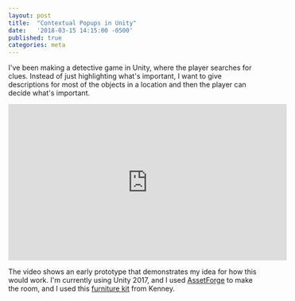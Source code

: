 ```yaml
---
layout: post
title:  "Contextual Popups in Unity"
date:   '2018-03-15 14:15:00 -0500'
published: true
categories: meta
---
```


I've been making a detective game in Unity, where the player searches for
clues. Instead of just highlighting what's important, I want to give
descriptions for most of the objects in a location and then the player can
decide what's important. 

<iframe width="560" height="315" src="https://www.youtube.com/embed/K7jnN9VGquw?rel=0" frameborder="0" allow="autoplay; encrypted-media" allowfullscreen> </iframe>

The video shows an early prototype that demonstrates my idea for how this
would work. I'm currently using Unity 2017, and I used 
[AssetForge](http://assetforge.io/) to make the room, and I used this
[furniture kit](http://kenney.nl/assets/furniture-kit) from Kenney.
